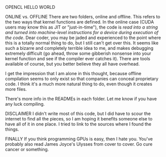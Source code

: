 OPENCL HELLO WORLD

ONLINE vs. OFFLINE
There are two folders, online and offline. This refers to the two ways that kernel functions are defined.
In the online case (CUDA users may know this as JIT or "just-in-time"), the code is *read into a string and 
turned into machine-level instructions for a device during execution of the code*. Dear coder, you may be
jaded and experienced to the point where this is a totally normal thing to do, but I still can't get over this.
It seems like such a bizarre and completely terrible idea to me, and makes debugging extremely difficult (go
ahead, throw some gibberish nonsense into your kernel function and see if the compiler ever catches it). There
are tools available of course, but you better believe they all have overhead.

I get the impression that I am alone in this thought, because offline compilation seems to only exist so that
companies can conceal proprietary code. I think it's a much more natural thing to do, even though it creates more
files.

There's more info in the READMEs in each folder. Let me know if you have any luck compiling.

DISCLAIMER
I didn't write most of this code, but I did have to scour the internet to find all the pieces, so I am hoping it
benefits someone else to have all of it in one place. I tried to link to the sources where I found the things.

FINALLY
If you think programming GPUs is easy, then I hate you. You've probably also read James Joyce's Ulysses from cover
to cover. Go cure cancer or something.
